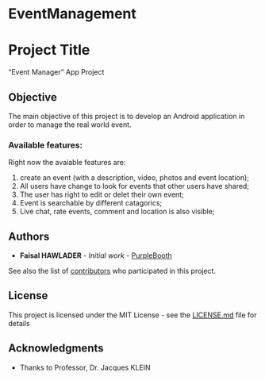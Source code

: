 # EventManagement
# Project Title

“Event Manager” App Project

## Objective

The main objective of this project is to develop an Android application in order to manage the real world event. 

### Available features:
Right now the avaiable features are:
  1.  create an event (with a
description, video, photos and event location);
  2. All users have change to look for events that other users have shared;
  3. The user has right to edit or delet their own event;
  4. Event is searchable by different catagorics;
  2. Live chat, rate events, comment and location is also visible;
## Authors

* **Faisal HAWLADER** - *Initial work* - [PurpleBooth](https://github.com/PurpleBooth)

See also the list of [contributors](https://github.com/your/project/contributors) who participated in this project.

## License

This project is licensed under the MIT License - see the [LICENSE.md](LICENSE.md) file for details

## Acknowledgments

* Thanks to Professor, Dr. Jacques KLEIN
